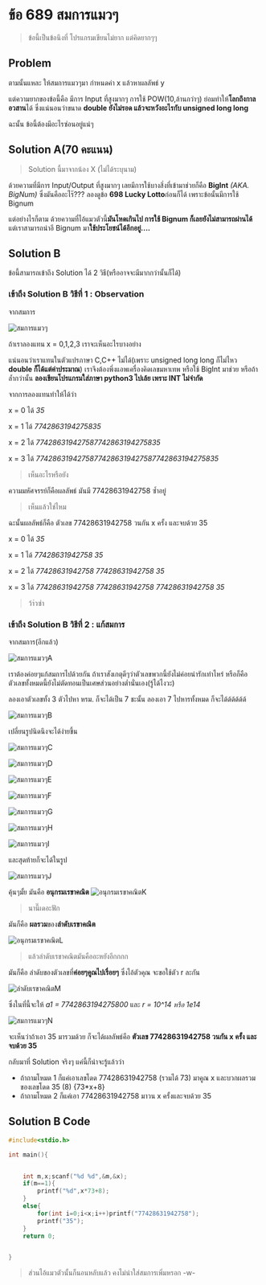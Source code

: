 # ข้อ 689 สมการแมวๆ
> ข้อนี้เป็นข้อนึงที่ โปรแกรมเขียนไม่ยาก แต่คิดยากๆๆ
## Problem
ตามนั้นแหละ ให้สมการแมวๆมา กำหนดค่า x แล้วหาผลลัพธ์ y

แต่ความยากของข้อนี้คือ มีการ Input ที่สูงมากๆ การใช้ POW(10,ล้านกว่าๆ) ย่อมทำให้**โลกถึงกาลอวสาน**ได้ ซึ่งแน่นอนว่าขนาด **double ยังไม่รอด แล้วจะหวังอะไรกับ unsigned long long**

ฉะนั้น ข้อนี้ต้องมีอะไรซ่อนอยู่แน่ๆ

## Solution A(70 คะแนน)

> Solution นี้มาจากน้อง X (ไม่ได้ระบุนาม)

ด้วยความที่มีการ Input/Output ที่สูงมากๆ เลยมีการใช้บางสิ่งที่เข้ามาช่วยก็คือ **BigInt** *(AKA. BigNum)* ซึ่งมันคืออะไร๊??? ลองดูข้อ **698 Lucky Lotto**ก่อนก็ได้ เพราะข้อนั้นมีการใช้ Bignum

แต่อย่างไรก็ตาม ด้วยความที่ไอ้แมวตัวนี้**มันโหดเกินไป การใช้ Bignum ก็เลยยังไม่สามารถผ่านได้** แต่เราสามารถนำอี Bignum มา**ใช้ประโยชน์ได้อีกอยู่....**

## Solution B
ข้อนี้สามารถเข้าถึง Solution ได้ 2 วิธี(หรืออาจจะมีมากกว่านั้นก็ได้)

### เข้าถึง Solution B วิธีที่ 1 : Observation

จากสมการ

![สมการแมวๆ](https://github.com/Nepumi/SandboxEditorial/blob/master/689%20%E0%B8%AA%E0%B8%A1%E0%B8%81%E0%B8%B2%E0%B8%A3%E0%B9%81%E0%B8%A1%E0%B8%A7%E0%B9%86/IMAGE/A.PNG?raw=true)

ถ้าเราลองแทน x = 0,1,2,3 เราจะเห็นอะไรบางอย่าง

แน่นอนว่าเราแทนในตัวแปรภาษา C,C++ ไม่ได้(เพราะ unsigned long long ก็ไม่ไหว **double ก็ได้แต่ค่าประมาณ**) เราจึงต้องพึ่งแอพเครื่องคิดเลขมหาเทพ หรือใช้ BigInt มาช่วย หรือถ้าล้ำกว่านั้น **ลองเขียนโปรแกรมใส่ภาษา python3 ไปเล้ย เพราะ INT ไม่จำกัด**

จากการลองแทนทำให้ได้ว่า

x = 0 ได้ *35*

x = 1 ได้ *7742863194275835*

x = 2 ได้ *774286319427587742863194275835*

x = 3 ได้ *77428631942758774286319427587742863194275835*

> เห็นอะไรหรือยัง

ความมหัศจรรย์ก็คือผลลัพธ์ มันมี 77428631942758 ซ้ำอยู่

> เห็นแล้วใช่ไหม

ฉะนั้นผลลัพธ์ก็คือ ตัวเลข 77428631942758 วนกัน x ครั้ง และจบด้วย 35

x = 0 ได้ *35*

x = 1 ได้ *77428631942758 35*

x = 2 ได้ *77428631942758 77428631942758 35*

x = 3 ได้ *77428631942758 77428631942758 77428631942758 35*

> ว้า่วซ่า

### เข้าถึง Solution B วิธีที่ 2 : แก้สมการ

จากสมการ(อีกแล้ว)

![สมการแมวๆA](https://github.com/Nepumi/SandboxEditorial/blob/master/689%20%E0%B8%AA%E0%B8%A1%E0%B8%81%E0%B8%B2%E0%B8%A3%E0%B9%81%E0%B8%A1%E0%B8%A7%E0%B9%86/IMAGE/A.PNG?raw=true)

เราต้องค่อยๆแก้สมการไปด้วยกัน ถ้าเราสังเกตุดีๆว่าตัวเลขพวกนี้ยังไม่ค่อยน่ารักเท่าไหร่ หรือก็คือ ตัวเลขทั้งหมดนี้ยังไม่ตัดทอนเป็นเศษส่วนอย่างต่ำนั่นเอง(รู้ได้ไงวะ)

ลองเอาตัวเลขทั้ง 3 ตัวไปหา หรม. ก็จะได้เป็น 7 ชะนั้น ลองเอา 7 ไปหารทั้งหมด ก็จะได้ด้ด้ด้ด้ด้

![สมการแมวๆB](https://github.com/Nepumi/SandboxEditorial/blob/master/689%20%E0%B8%AA%E0%B8%A1%E0%B8%81%E0%B8%B2%E0%B8%A3%E0%B9%81%E0%B8%A1%E0%B8%A7%E0%B9%86/IMAGE/B.PNG?raw=true)

เปลี่ยนรูปนิดนึงจะได้ง่ายขึ้น

![สมการแมวๆC](https://github.com/Nepumi/SandboxEditorial/blob/master/689%20%E0%B8%AA%E0%B8%A1%E0%B8%81%E0%B8%B2%E0%B8%A3%E0%B9%81%E0%B8%A1%E0%B8%A7%E0%B9%86/IMAGE/C.PNG?raw=true)

![สมการแมวๆD](https://github.com/Nepumi/SandboxEditorial/blob/master/689%20%E0%B8%AA%E0%B8%A1%E0%B8%81%E0%B8%B2%E0%B8%A3%E0%B9%81%E0%B8%A1%E0%B8%A7%E0%B9%86/IMAGE/D.PNG?raw=true)

![สมการแมวๆE](https://github.com/Nepumi/SandboxEditorial/blob/master/689%20%E0%B8%AA%E0%B8%A1%E0%B8%81%E0%B8%B2%E0%B8%A3%E0%B9%81%E0%B8%A1%E0%B8%A7%E0%B9%86/IMAGE/E.PNG?raw=true)

![สมการแมวๆF](https://github.com/Nepumi/SandboxEditorial/blob/master/689%20%E0%B8%AA%E0%B8%A1%E0%B8%81%E0%B8%B2%E0%B8%A3%E0%B9%81%E0%B8%A1%E0%B8%A7%E0%B9%86/IMAGE/F.PNG?raw=true)

![สมการแมวๆG](https://github.com/Nepumi/SandboxEditorial/blob/master/689%20%E0%B8%AA%E0%B8%A1%E0%B8%81%E0%B8%B2%E0%B8%A3%E0%B9%81%E0%B8%A1%E0%B8%A7%E0%B9%86/IMAGE/G.PNG?raw=true)

![สมการแมวๆH](https://github.com/Nepumi/SandboxEditorial/blob/master/689%20%E0%B8%AA%E0%B8%A1%E0%B8%81%E0%B8%B2%E0%B8%A3%E0%B9%81%E0%B8%A1%E0%B8%A7%E0%B9%86/IMAGE/H.PNG?raw=true)

![สมการแมวๆI](https://github.com/Nepumi/SandboxEditorial/blob/master/689%20%E0%B8%AA%E0%B8%A1%E0%B8%81%E0%B8%B2%E0%B8%A3%E0%B9%81%E0%B8%A1%E0%B8%A7%E0%B9%86/IMAGE/I.PNG?raw=true)

และสุดท้ายก็จะได้ในรูป

![สมการแมวๆJ](https://github.com/Nepumi/SandboxEditorial/blob/master/689%20%E0%B8%AA%E0%B8%A1%E0%B8%81%E0%B8%B2%E0%B8%A3%E0%B9%81%E0%B8%A1%E0%B8%A7%E0%B9%86/IMAGE/J.PNG?raw=true)

คุ้นๆมั้ย มันคือ **อนุกรมเรขาคณิต** ![อนุกรมเรขาคณิตK](https://github.com/Nepumi/SandboxEditorial/blob/master/689%20%E0%B8%AA%E0%B8%A1%E0%B8%81%E0%B8%B2%E0%B8%A3%E0%B9%81%E0%B8%A1%E0%B8%A7%E0%B9%86/IMAGE/K.PNG?raw=true)

> นานี๊เดอะฟัก

มันก็คือ **ผลรวม**ของ**ลำดับเรขาคณิต**

![อนุกรมเรขาคณิตL](https://github.com/Nepumi/SandboxEditorial/blob/master/689%20%E0%B8%AA%E0%B8%A1%E0%B8%81%E0%B8%B2%E0%B8%A3%E0%B9%81%E0%B8%A1%E0%B8%A7%E0%B9%86/IMAGE/L.PNG?raw=true)


> แล้วลำดับเรขาคณิตมันคืออะหยังอีกกกก

มันก็คือ ลำดับของตัวเลขที่**ค่อยๆคูณไปเรื่อยๆ** ซึ่งไอ้ตัวคุณ จะขอใช้ตัว r ละกัน

![ลำดับเรขาคณิตM](https://github.com/Nepumi/SandboxEditorial/blob/master/689%20%E0%B8%AA%E0%B8%A1%E0%B8%81%E0%B8%B2%E0%B8%A3%E0%B9%81%E0%B8%A1%E0%B8%A7%E0%B9%86/IMAGE/M.PNG?raw=true)

ซึ่งในที่นี้จะให้ *a1 = 7742863194275800* และ *r = 10^14 หรือ 1e14*

![สมการแมวๆN](https://github.com/Nepumi/SandboxEditorial/blob/master/689%20%E0%B8%AA%E0%B8%A1%E0%B8%81%E0%B8%B2%E0%B8%A3%E0%B9%81%E0%B8%A1%E0%B8%A7%E0%B9%86/IMAGE/N.PNG?raw=true)

จะเห็นว่าถ้าเอา 35 มารวมด้วย ก็จะได้ผลลัพธ์คือ **ตัวเลข 77428631942758 วนกัน x ครั้ง และจบด้วย 35**



กลับมาที่ Solution จริงๆ แค่นี้ก็น่าจะรู้แล้วว่า
* ถ้าถามโหมด 1 ก็แค่เอาเลขโดด 77428631942758 (รวมได้ 73) มาคูณ x และบวกผลรวมของเลขโดด 35 (8) {73\*x+8}
* ถ้าถามโหมด 2 ก็แค่เอา 77428631942758 มาวน x ครั้งและจบด้วย 35

## Solution B Code
```c
#include<stdio.h>

int main(){


	int m,x;scanf("%d %d",&m,&x);
	if(m==1){
		printf("%d",x*73+8);
	}
	else{
		for(int i=0;i<x;i++)printf("77428631942758");
		printf("35");
	}
	return 0;


}

```

>ส่วนไอ้แมวตัวนั้นก็นอนหลับแล้ว คงไม่น่าใส่สมการเพิ่มหรอก -w-
